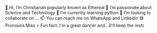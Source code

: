 👋 Hi, I’m Christianah popularly known as Ethereal 
👀 I’m passionate about Science and Technology 
🌱 I’m currently learning python 
💞️ I’m looking to collaborate on ...
📫 You can reach me on WhatsApp and Linkedin 
😄 Pronouns:Miss
⚡ Fun fact: I'm a great dancer and...(I'll keep the rest) 

